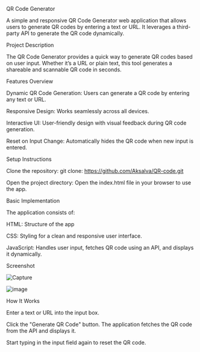 QR Code Generator


A simple and responsive QR Code Generator web application that allows users to generate QR codes by entering a text or URL. It leverages a third-party API to generate the QR code dynamically.

Project Description


The QR Code Generator provides a quick way to generate QR codes based on user input. Whether it’s a URL or plain text, this tool generates a shareable and scannable QR code in seconds.

Features Overview


Dynamic QR Code Generation: Users can generate a QR code by entering any text or URL.

Responsive Design: Works seamlessly across all devices.

Interactive UI: User-friendly design with visual feedback during QR code generation.

Reset on Input Change: Automatically hides the QR code when new input is entered.

Setup Instructions


Clone the repository:
git clone: https://github.com/Aksalva/QR-code.git 

Open the project directory:
Open the index.html file in your browser to use the app.


Basic Implementation


The application consists of:

HTML: Structure of the app 

CSS: Styling for a clean and responsive user interface.

JavaScript: Handles user input, fetches QR code using an API, and displays it dynamically.

Screenshot

![Capture](https://github.com/user-attachments/assets/4fa8d1ab-efd3-4e1f-9ec8-91ec62565c49)

![image](https://github.com/user-attachments/assets/66a363de-4ea7-451b-b51d-173d121c7393)




How It Works


Enter a text or URL into the input box.

Click the "Generate QR Code" button.
The application fetches the QR code from the API and displays it.

Start typing in the input field again to reset the QR code.
